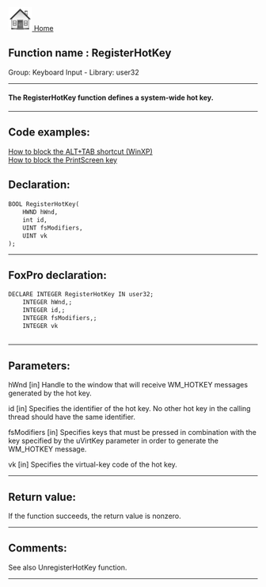 [<img src="../../images/home.png"> Home ](https://github.com/VFPX/Win32API)  

## Function name : RegisterHotKey
Group: Keyboard Input - Library: user32    
***  


#### The RegisterHotKey function defines a system-wide hot key. 
***  


## Code examples:
[How to block the ALT+TAB shortcut (WinXP)](../../samples/sample_432.md)  
[How to block the PrintScreen key](../../samples/sample_489.md)  

## Declaration:
```foxpro  
BOOL RegisterHotKey(
	HWND hWnd,
	int id,
	UINT fsModifiers,
	UINT vk
);  
```  
***  


## FoxPro declaration:
```foxpro  
DECLARE INTEGER RegisterHotKey IN user32;
	INTEGER hWnd,;
	INTEGER id,;
	INTEGER fsModifiers,;
	INTEGER vk
  
```  
***  


## Parameters:
hWnd
[in] Handle to the window that will receive WM_HOTKEY messages generated by the hot key. 

id
[in] Specifies the identifier of the hot key. No other hot key in the calling thread should have the same identifier.

fsModifiers
[in] Specifies keys that must be pressed in combination with the key specified by the uVirtKey parameter in order to generate the WM_HOTKEY message.

vk
[in] Specifies the virtual-key code of the hot key.  
***  


## Return value:
If the function succeeds, the return value is nonzero.  
***  


## Comments:
See also UnregisterHotKey function.  
  
***  

